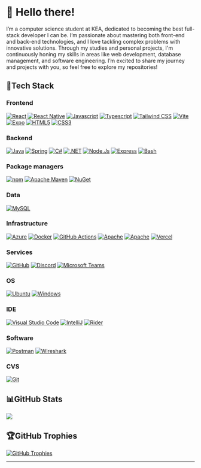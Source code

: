# 👋 Hello there! 

I’m a computer science student at KEA, dedicated to becoming the best full-stack developer I can be. I’m passionate about mastering both front-end and back-end technologies, and I love tackling complex problems with innovative solutions. Through my studies and personal projects, I'm continuously honing my skills in areas like web development, database management, and software engineering. I’m excited to share my journey and projects with you, so feel free to explore my repositories!

<!--
**Forkeh/Forkeh** is a ✨ _special_ ✨ repository because its `README.md` (this file) appears on your GitHub profile.

Here are some ideas to get you started:

- 🔭 I’m currently working on ...
- 🌱 I’m currently learning ...
- 👯 I’m looking to collaborate on ...
- 🤔 I’m looking for help with ...
- 💬 Ask me about ...
- 📫 How to reach me: ...
- 😄 Pronouns: ...
- ⚡ Fun fact: ...
-->


## 🔋Tech Stack

### Frontend

[![React](https://img.shields.io/badge/React-20232A?logo=react&logoColor=61DAFB&style=flat)](#)
[![React Native](https://img.shields.io/badge/React_Native-20232A?logo=react&color=gray&logoColor=61DAFB&style=flat)](#)
[![Javascript](https://img.shields.io/badge/Javascript-%23323330.svg?logo=javascript&logoColor=%23F7DF1E&style=flat)](#)
[![Typescript](https://img.shields.io/badge/Typescript-%23007ACC.svg?logo=typescript&logoColor=white&style=flat)](#)
[![Tailwind CSS](https://img.shields.io/badge/Tailwind%20CSS-06B6D4?logo=tailwindcss&logoColor=fff&style=flat)](#)
[![Vite](https://img.shields.io/badge/Vite-646CFF?logo=vite&logoColor=fff&style=flat)](#)
[![Expo](https://img.shields.io/badge/Expo-darkgray?style=flat&logo=Expo&logoColor=%23000020)](#)
[![HTML5](https://img.shields.io/badge/HTML5-%23E34F26.svg?logo=html5&logoColor=white&style=flat)](#)
[![CSS3](https://img.shields.io/badge/CSS3-1572B6?logo=css3&logoColor=fff&style=flat)](#)

### Backend

[![Java](https://img.shields.io/badge/Java-%23ED8B00.svg?logo=coffeescript&logoColor=white&style=flat)](#)
[![Spring](https://img.shields.io/badge/Spring-%236DB33F.svg?logo=spring&logoColor=white&style=flat)](#)
[![C#](https://img.shields.io/badge/C%23-%23239120.svg?logo=sharp&logoColor=white&color=blue&style=flat)](#)
[![.NET](https://img.shields.io/badge/.NET-blue?style=flat&logo=dotnet&color=darkblue)](#)
[![Node.Js](https://img.shields.io/badge/Node.js-339933.svg?logo=nodedotjs&logoColor=white&style=flat)](#)
[![Express](https://img.shields.io/badge/Express-000?logo=express&logoColor=fff&style=flat)](#)
[![Bash](https://img.shields.io/badge/Bash_scripting-4EAA25?logo=gnubash&logoColor=fff&style=flat)](#)

### Package managers

[![npm](https://img.shields.io/badge/npm-CB3837?logo=npm&logoColor=fff&style=flat)](#)
[![Apache Maven](https://img.shields.io/badge/Apache%20Maven-C71A36?logo=apachemaven&logoColor=fff&style=flat)](#)
[![NuGet](https://img.shields.io/badge/NuGet-41A5EE?logo=nuget&logoColor=white&style=flat)](#)

### Data

[![MySQL](https://img.shields.io/badge/MySQL-%2300f.svg?logo=mysql&logoColor=white&style=flat)](#)

### Infrastructure

[![Azure](https://img.shields.io/badge/Azure-%230072C6.svg?logo=azure-devops&logoColor=white&style=flat)](#)
[![Docker](https://img.shields.io/badge/Docker-%230db7ed.svg?logo=docker&logoColor=white&style=flat)](#)
[![GitHub Actions](https://img.shields.io/badge/GitHub%20Actions-%232671E5.svg?logo=githubactions&logoColor=white&style=flat)](#)
[![Apache](https://img.shields.io/badge/Apache-%23D42029.svg?logo=apache&logoColor=white&style=flat)](#)
[![Apache](https://img.shields.io/badge/Firebase-%23D42029.svg?logo=firebase&color=orange&logoColor=white&style=flat)](#)
[![Vercel](https://img.shields.io/badge/Vercel-%23000000.svg?logo=vercel&logoColor=fff&style=flat)](#)

### Services

[![GitHub](https://img.shields.io/badge/GitHub-%23121011.svg?logo=github&logoColor=white&style=flat)](#)
[![Discord](https://img.shields.io/badge/Discord-5865F2.svg?logo=Discord&logoColor=white&style=flat)](#)
[![Microsoft Teams](https://img.shields.io/badge/Microsoft%20Teams-6264A7?logo=microsoftteams&logoColor=fff&style=flat)](#)

### OS

[![Ubuntu](https://img.shields.io/badge/Ubuntu-E95420?logo=ubuntu&logoColor=white&style=flat)](#)
[![Windows](https://img.shields.io/badge/Windows-0078D6?style=flat&logo=windows&logoColor=white)](#)

### IDE

[![Visual Studio Code](https://img.shields.io/badge/Visual%20Studio%20Code-007ACC.svg?logo=Visual-Studio-Code&logoColor=white&style=flat)](#)
[![IntelliJ](https://img.shields.io/badge/IntelliJ-000000.svg?&logo=intellij-idea&logoColor=white&style=flat)](#)
[![Rider](https://img.shields.io/badge/Rider-000000.svg?logo=rider&logoColor=white&color=darkblue&style=flat)](#)

### Software

[![Postman](https://img.shields.io/badge/Postman-FF6C37?logo=postman&logoColor=white&style=flat)](#)
[![Wireshark](https://img.shields.io/badge/Wireshark-%231679A7.svg?logo=wireshark&logoColor=white&style=flat)](#)

### CVS

[![Git](https://img.shields.io/badge/git-%23F05033.svg?style=flat&logo=git&logoColor=white)](#)

## 📊GitHub Stats

[![](https://github-readme-streak-stats.herokuapp.com/?user=Forkeh&theme=dark&hide_border=true)](#)

## 🏆GitHub Trophies

[![GitHub Trophies](https://github-profile-trophy.vercel.app/?username=Forkeh&theme=onedark&no-bg=true&no-frame=true&column=-1)](#)

---
